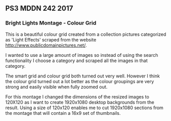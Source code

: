 ## PS3 MDDN 242 2017

### Bright Lights Montage - Colour Grid

This is a beautiful colour grid created from a collection pictures categorized as 'Light Effects' scraped from the website http://www.publicdomainpictures.net/.

I wanted to use a large amount of images so instead of using the search functionality I choose a category and scraped all the images in that category. 

The smart grid and colour grid both turned out very well.  However I think the colour grid turned out a lot better as the colour groupings are very strong and easily visible when fully zoomed out. 

For this montage I changed the dimensions of the resized images to 120X120 as I want to create 1920x1080 desktop backgrounds from the result. Using a size of 120x120 enables me to cut 1920x1080 sections from the montage that will contain a 16x9 set of thumbnails.